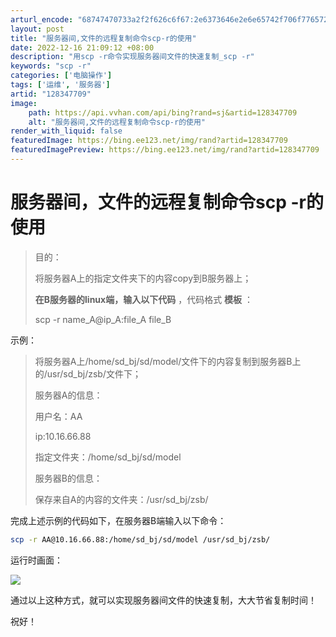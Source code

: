 ```yaml
---
arturl_encode: "68747470733a2f2f626c6f67:2e6373646e2e6e65742f706f7765725f6b61696b616967652f:61727469636c652f64657461696c732f313238333437373039"
layout: post
title: "服务器间,文件的远程复制命令scp-r的使用"
date: 2022-12-16 21:09:12 +08:00
description: "用scp -r命令实现服务器间文件的快速复制_scp -r"
keywords: "scp -r"
categories: ['电脑操作']
tags: ['运维', '服务器']
artid: "128347709"
image:
    path: https://api.vvhan.com/api/bing?rand=sj&artid=128347709
    alt: "服务器间,文件的远程复制命令scp-r的使用"
render_with_liquid: false
featuredImage: https://bing.ee123.net/img/rand?artid=128347709
featuredImagePreview: https://bing.ee123.net/img/rand?artid=128347709
---
```


# 服务器间，文件的远程复制命令scp -r的使用

> 目的：
>
> 将服务器A上的指定文件夹下的内容copy到B服务器上；
>
> **在B服务器的linux端，输入以下代码**
> ，代码格式
> **模板**
> ：
>
> scp -r name\_A@ip\_A:file\_A file\_B

示例：

> 将服务器A上/home/sd\_bj/sd/model/文件下的内容复制到服务器B上的/usr/sd\_bj/zsb/文件下；
>
> 服务器A的信息：
>
> 用户名：AA
>
> ip:10.16.66.88
>
> 指定文件夹：/home/sd\_bj/sd/model
>
> 服务器B的信息：
>
> 保存来自A的内容的文件夹：/usr/sd\_bj/zsb/

完成上述示例的代码如下，在服务器B端输入以下命令：

```bash
scp -r AA@10.16.66.88:/home/sd_bj/sd/model /usr/sd_bj/zsb/
```

运行时画面：

![](https://i-blog.csdnimg.cn/blog_migrate/766454ec6c4d1298958622f54127d900.png)

通过以上这种方式，就可以实现服务器间文件的快速复制，大大节省复制时间！

祝好！